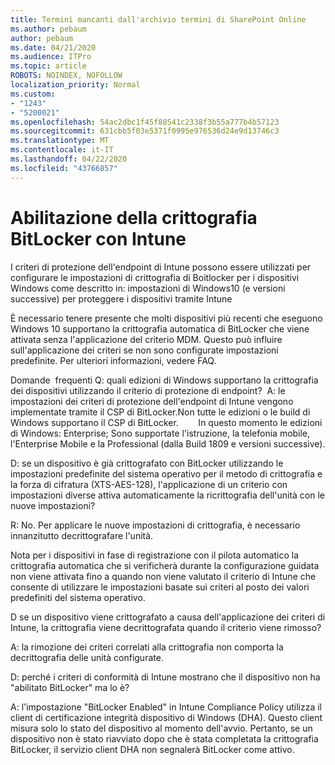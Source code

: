 ```yaml
---
title: Termini mancanti dall'archivio termini di SharePoint Online
ms.author: pebaum
author: pebaum
ms.date: 04/21/2020
ms.audience: ITPro
ms.topic: article
ROBOTS: NOINDEX, NOFOLLOW
localization_priority: Normal
ms.custom:
- "1243"
- "5200021"
ms.openlocfilehash: 54ac2dbc1f45f88541c2338f3b55a777b4b57123
ms.sourcegitcommit: 631cbb5f03e5371f0995e976536d24e9d13746c3
ms.translationtype: MT
ms.contentlocale: it-IT
ms.lasthandoff: 04/22/2020
ms.locfileid: "43766857"
---
```

# <a name="enabling-bitlocker-encryption-with-intune"></a>Abilitazione della crittografia BitLocker con Intune

I criteri di protezione dell'endpoint di Intune possono essere utilizzati per configurare le impostazioni di crittografia di Boitlocker per i dispositivi Windows come descritto in: impostazioni di Windows10 (e versioni successive) per proteggere i dispositivi tramite Intune

È necessario tenere presente che molti dispositivi più recenti che eseguono Windows 10 supportano la crittografia automatica di BitLocker che viene attivata senza l'applicazione del criterio MDM. Questo può influire sull'applicazione dei criteri se non sono configurate impostazioni predefinite. Per ulteriori informazioni, vedere FAQ.


Domande  frequenti Q: quali edizioni di Windows supportano la crittografia dei dispositivi utilizzando il criterio di protezione di endpoint?
 A: le impostazioni dei criteri di protezione dell'endpoint di Intune vengono implementate tramite il CSP di BitLocker.Non tutte le edizioni o le build di Windows supportano il CSP di BitLocker. 
      In questo momento le edizioni di Windows: Enterprise; Sono supportate l'istruzione, la telefonia mobile, l'Enterprise Mobile e la Professional (dalla Build 1809 e versioni successive).




D: se un dispositivo è già crittografato con BitLocker utilizzando le impostazioni predefinite del sistema operativo per il metodo di crittografia e la forza di cifratura (XTS-AES-128), l'applicazione di un criterio con impostazioni diverse attiva automaticamente la ricrittografia dell'unità con le nuove impostazioni?

R: No. Per applicare le nuove impostazioni di crittografia, è necessario innanzitutto decrittografare l'unità.

Nota per i dispositivi in fase di registrazione con il pilota automatico la crittografia automatica che si verificherà durante la configurazione guidata non viene attivata fino a quando non viene valutato il criterio di Intune che consente di utilizzare le impostazioni basate sui criteri al posto dei valori predefiniti del sistema operativo.




D se un dispositivo viene crittografato a causa dell'applicazione dei criteri di Intune, la crittografia viene decrittografata quando il criterio viene rimosso?

A: la rimozione dei criteri correlati alla crittografia non comporta la decrittografia delle unità configurate.




D: perché i criteri di conformità di Intune mostrano che il dispositivo non ha "abilitato BitLocker" ma lo è?

A: l'impostazione "BitLocker Enabled" in Intune Compliance Policy utilizza il client di certificazione integrità dispositivo di Windows (DHA). Questo client misura solo lo stato del dispositivo al momento dell'avvio. Pertanto, se un dispositivo non è stato riavviato dopo che è stata completata la crittografia BitLocker, il servizio client DHA non segnalerà BitLocker come attivo.